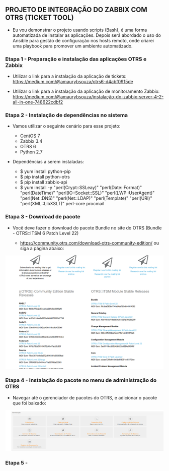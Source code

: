 ## PROJETO DE INTEGRAÇÃO DO ZABBIX COM OTRS (TICKET TOOL)

- Eu vou demonstrar o projeto usando scripts (Bash), é uma forma automatizada de instalar as aplicações. Depois será abordado o uso do Ansible para gestão de configuração nos hosts remoto, onde criarei uma playbook para promover um ambiente automatizado.

### Etapa 1 - Preparação e instalação das aplicações OTRS e Zabbix

- Utilizar o link para a instalação da aplicação de tickets: https://medium.com/@amaurybsouza/otrs6-d4abf0915de

- Utilizar o link para a instalação da aplicação de monitoramento Zabbix: https://medium.com/@amaurybsouza/instalação-do-zabbix-server-4-2-all-in-one-748622cdbf2


### Etapa 2 - Instalação de dependências no sistema

- Vamos utilizar o seguinte cenário para esse projeto:
  - CentOS 7
  - Zabbix 3.4
  - OTRS 6
  - Python 2.7
  
- Dependências a serem instaladas:
  
  - $ yum install python-pip
  - $ pip install python-otrs
  - $ pip install zabbix-api
  - $ yum install -y "perl(Crypt::SSLeay)" "perl(Date::Format)" "perl(DateTime)" "perl(IO::Socket::SSL)"            "perl(LWP::UserAgent)" "perl(Net::DNS)" "perl(Net::LDAP)" "perl(Template)" "perl(URI)" "perl(XML::LibXSLT)" perl-core procmail

### Etapa 3 - Download de pacote

- Você deve fazer o download do pacote Bundle no site do OTRS (Bundle - OTRS::ITSM 6 Patch Level 22)

  - https://community.otrs.com/download-otrs-community-edition/ ou siga a página abaixo:
  
  
![otrs-down.png](images/otrs-down.png)


### Etapa 4 - Instalação do pacote no menu de administração do OTRS

- Navegar até o gerenciador de pacotes do OTRS, e adicionar o pacote que foi baixado:


![pacotes.png](images/pacotes_otrs.png)



### Etapa 5 - 






